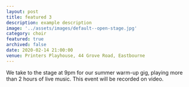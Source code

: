 ```yaml
---
layout: post
title: featured 3
description: example description
image: '../assets/images/default--open-stage.jpg'
category: choir
featured: true
archived: false
date: 2020-02-14 21:00:00
venue: Printers Playhouse, 44 Grove Road, Eastbourne
---
```


We take to the stage at 9pm for our summer warm-up gig, playing more than 2 hours of live music. 
This event will be recorded on video. 